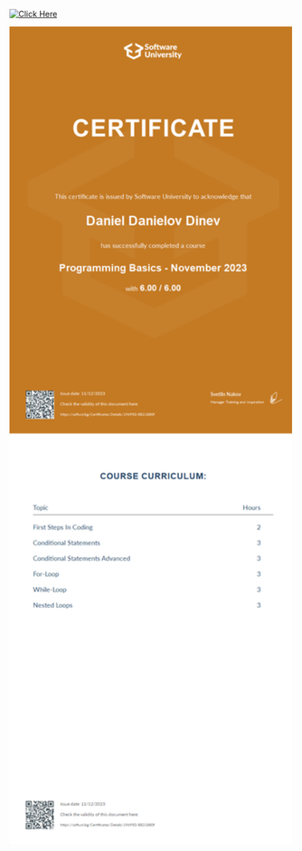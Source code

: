 
[![Click Here](https://img.shields.io/badge/%20%20%20Click%20%20%20Here%20%20%20-8A2BE2)](https://softuni.bg/certificates/details/196950/8821880f)

<img
  src="/ProgrammingBasics/ProgrammingBasicsNovember2023Certificate.jpeg"
  alt="Alt text"
  title="Optional title"
  style="display: inline-block; margin: auto; width: 500px; height: auto;">
